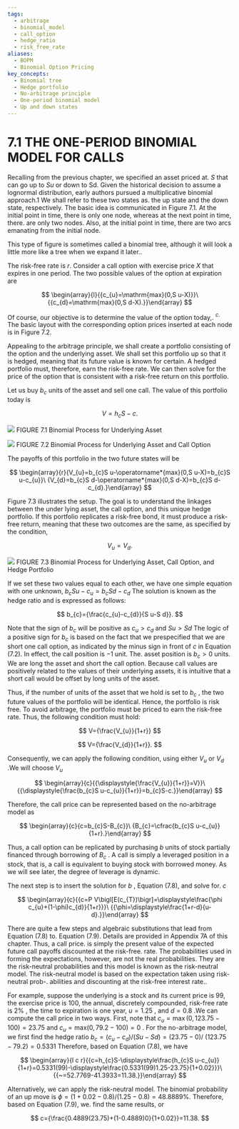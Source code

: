 ```yaml
---
tags:
  - arbitrage
  - binomial_model
  - call_option
  - hedge_ratio
  - risk_free_rate
aliases:
  - BOPM
  - Binomial Option Pricing
key_concepts:
  - Binomial tree
  - Hedge portfolio
  - No-arbitrage principle
  - One-period binomial model
  - Up and down states
---
```


# 7.1 THE ONE-PERIOD BINOMIAL MODEL FOR CALLS

Recalling from the previous chapter, we specified an asset priced at. $S$ that can go up to $S u$ or down to Sd. Given the historical decision to assume a lognormal distribution, early authors pursued a multiplicative binomial approach.1 We shall refer to these two states as. the up state and the down state, respectively. The basic idea is communicated in Figure 7.1. At the initial point in time, there is only one node, whereas at the next point in time, there. are only two nodes. Also, at the initial point in time, there are two arcs emanating from the initial node.

This type of figure is sometimes called a binomial tree, although it will look a little more like a tree when we expand it later..

The risk-free rate is $r.$ Consider a call option with exercise price $X$ that expires in one period. The two possible values of the option at expiration are

$$
\begin{array}{l}{{c_{u}=\mathrm{max}(0,S u-X)}}\ {{c_{d}=\mathrm{max}(0,S d-X).}}\end{array}
$$

Of course, our objective is to determine the value of the option today,. $^{c.}$ The basic layout with the corresponding option prices inserted at each node is in Figure 7.2.

Appealing to the arbitrage principle, we shall create a portfolio consisting of the option and the underlying asset. We shall set this portfolio up so that it is hedged, meaning that its future value is known for certain. A hedged portfolio must, therefore, earn the risk-free rate. We can then solve for the price of the option that is consistent with a risk-free return on this portfolio.

Let us buy $b_{c}$ units of the asset and sell one call. The value of this portfolio today is

$$
V=h_{c}S-c.
$$

![](5234a4ee7a189c8be56f729cf614589ccb08fd51b8e3da2245437894ecac9e2a.jpg)
FIGURE 7.1 Binomial Process for Underlying Asset

![](e9f7333a512a646f3c08abd074c88ae68263f7b2b73308be68702a4e1e2b53af.jpg)
FIGURE 7.2 Binomial Process for Underlying Asset and Call Option

The payoffs of this portfolio in the two future states will be

$$
\begin{array}{r}{V_{u}=b_{c}S u-\operatorname*{max}(0,S u-X)=b_{c}S u-c_{u}}\ {V_{d}=b_{c}S d-\operatorname*{max}(0,S d-X)=b_{c}S d-c_{d}.}\end{array}
$$

Figure 7.3 illustrates the setup. The goal is to understand the linkages between the under lying asset, the call option, and this unique hedge portfolio.
If this portfolio replicates a risk-free bond, it must produce a risk-free return, meaning that these two outcomes are the same, as specified by the condition,

$$
V_{u}=V_{d}.
$$

![](2223071c10c90effe8c5e334e5677dfd52772ead7c0aa811fe143703af7c37bc.jpg)
FIGURE 7.3 Binomial Process for Underlying Asset, Call Option, and Hedge Portfolio

If we set these two values equal to each other, we have one simple equation with one unknown, $b_{c}S u-c_{u}=b_{c}S d-c_{d}$ The solution is known as the hedge ratio and is expressed as follows:

$$
b_{c}={\frac{c_{u}-c_{d}}{S u-S d}}.
$$

Note that the sign of $b_{c}$ will be positive as $c_{u}>c_{d}$ and $S u>S d$ The logic of a positive sign for $b_{c}$ is based on the fact that we prespecified that we are short one call option, as indicated by the minus sign in front of $c$ in Equation (7.2). In effect, the call position is $-1$ unit. The. asset position is $b_{c}>0$ units. We are long the asset and short the call option. Because call values are positively related to the values of their underlying assets, it is intuitive that a short call would be offset by long units of the asset.

Thus, if the number of units of the asset that we hold is set to $b_{c}$ , the two future values of the portfolio will be identical. Hence, the portfolio is risk free. To avoid arbitrage, the portfolio must be priced to earn the risk-free rate. Thus, the following condition must hold:

$$
V={\frac{V_{u}}{1+r}}
$$

$$
V={\frac{V_{d}}{1+r}}.
$$

Consequently, we can apply the following condition, using either $V_{u}$ or $V_{d}$ .We will choose $V_{u}$

$$
\begin{array}{c}{{\displaystyle{\frac{V_{u}}{1+r}}=V}}\ {{\displaystyle{\frac{b_{c}S u-c_{u}}{1+r}}=b_{c}S-c.}}\end{array}
$$

Therefore, the call price can be represented based on the no-arbitrage model as

$$
\begin{array}{c}{c=b_{c}S-B_{c}}\ {B_{c}=\cfrac{b_{c}S u-c_{u}}{1+r}.}\end{array}
$$

Thus, a call option can be replicated by purchasing $b$ units of stock partially financed through borrowing of $B_{c}$ . A call is simply a leveraged position in a stock, that is, a call is equivalent to buying stock with borrowed money. As we will see later, the degree of leverage is dynamic.

The next step is to insert the solution for $b$ , Equation (7.8), and solve for. $c$

$$
\begin{array}{c}{{c=P V\bigl[E(c_{T})\bigr]=\displaystyle\frac{\phi c_{u}+(1-\phi)c_{d}}{1+r}}}\ {{\phi=\displaystyle\frac{1+r-d}{u-d}.}}\end{array}
$$

There are quite a few steps and algebraic substitutions that lead from Equation (7.8) to. Equation (7.9). Details are provided in Appendix 7A of this chapter. Thus, a call price. is simply the present value of the expected future call payoffs discounted at the risk-free. rate. The probabilities used in forming the expectations, however, are not the real probabilities. They are the risk-neutral probabilities and this model is known as the risk-neutral model. The risk-neutral model is based on the expectation taken using risk-neutral prob-. abilities and discounting at the risk-free interest rate..

For example, suppose the underlying is a stock and its current price is 99, the exercise price is 100, the annual, discretely compounded, risk-free rate is $2\%$ , the time to expiration is one year, $u=1.25$ , and $d=0.8$ .We can compute the call price in two ways. First, note that $c_{u}=\operatorname*{max}(0,123.75-100)=23.75$ and $c_{u}=\mathrm{max}(0,79.2-100)=0$ . For the no-arbitrage model, we first find the hedge ratio $b_{c}=(c_{u}-c_{d})/(S u-S d)=(23.75-0)/$ $(123.75-79.2)=0.5331$ Therefore, based on Equation (7.8), we have

$$
\begin{array}{l c r}{{c=h_{c}S-\displaystyle\frac{h_{c}S u-c_{u}}{1+r}=0.5331(99)-\displaystyle\frac{0.5331(99)1.25-23.75}{1+0.02}}}\ {{~=52.7769-41.3933=11.38.}}\end{array}
$$

Alternatively, we can apply the risk-neutral model. The binomial probability of an up move is $\phi=(1+0.02-0.8)/(1.25-0.8)=48.8889\%.$ Therefore, based on Equation (7.9), we. find the same results, or

$$
c={\frac{0.4889(23.75)+(1-0.4889)0}{1+0.02}}=11.38.
$$
